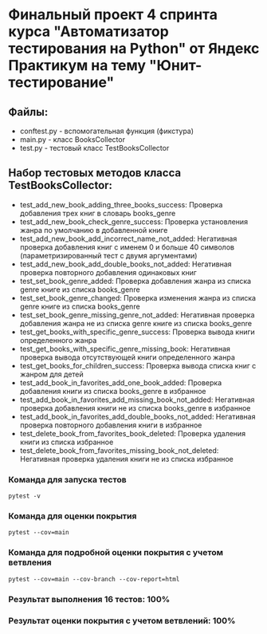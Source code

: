 # Финальный проект 4 спринта курса "Автоматизатор тестирования на Python" от Яндекс Практикум на тему "Юнит-тестирование"

## Файлы:
- conftest.py - вспомогательная функция (фикстура)
- main.py - класс BooksCollector
- test.py - тестовый класс TestBooksCollector

## Набор тестовых методов класса TestBooksCollector:
- test_add_new_book_adding_three_books_success: Проверка добавления трех книг в словарь books_genre
- test_add_new_book_check_genre_success: Проверка установления жанра по умолчанию в добавленной книге
- test_add_new_book_add_incorrect_name_not_added: Негативная проверка добавления книг с именем 0 и больше 40 символов (параметризированный тест с двумя аргументами)
- test_add_new_book_add_double_books_not_added: Негативная проверка повторного добавления одинаковых книг
- test_set_book_genre_added: Проверка добавления жанра из списка genre книге из списка books_genre
- test_set_book_genre_changed: Проверка изменения жанра из списка genre книге из списка books_genre
- test_set_book_genre_missing_genre_not_added: Негативная проверка добавления жанра не из списка genre книге из списка books_genre
- test_get_books_with_specific_genre_success: Проверка вывода книги определенного жанра
- test_get_books_with_specific_genre_missing_book: Негативная проверка вывода отсутствующей книги определенного жанра
- test_get_books_for_children_success: Проверка вывода списка книг с жанром для детей
- test_add_book_in_favorites_add_one_book_added: Проверка добавления книги из списка books_genre в избранное
- test_add_book_in_favorites_add_missing_book_not_added: Негативная проверка добавления книги не из списка books_genre в избранное
- test_add_book_in_favorites_add_double_books_not_added: Негативная проверка повторного добавления книги в избранное
- test_delete_book_from_favorites_book_deleted: Проверка удаления книги из списка избранное
- test_delete_book_from_favorites_missing_book_not_deleted: Негативная проверка удаления книги не из списка избранное



### Команда для запуска тестов
`pytest -v`

### Команда для оценки покрытия
`pytest --cov=main`

### Команда для подробной оценки покрытия с учетом ветвления
`pytest --cov=main --cov-branch --cov-report=html`

### Результат выполнения 16 тестов: 100%
### Результат оценки покрытия с учетом ветвлений: 100%